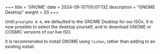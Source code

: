 +++
title = 'GNOME'
date = 2024-09-10T00:07:13Z
description = "GNOME Desktop"
weight = 20
+++

Until `prealpha 0.4`, we defaulted to the GNOME Desktop for our ISOs. It is now possible
to select the desktop yourself, and to download GNOME or COSMIC versions of our live ISO.

It is recommended to install GNOME using `lichen`, rather than adding to an existing install.
